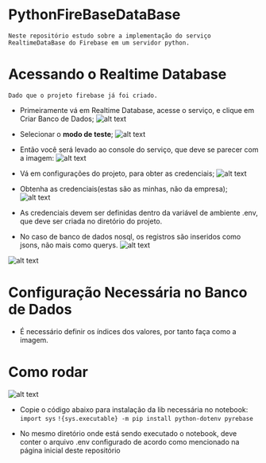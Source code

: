# PythonFireBaseDataBase
`Neste repositório estudo sobre a implementação do serviço RealtimeDataBase do Firebase em um servidor python.`

# Acessando o Realtime Database
`Dado que o projeto firebase já foi criado.`
* Primeiramente vá em Realtime Database, acesse o serviço, e clique em Criar Banco de Dados;
![alt text](https://github.com/Beevi-Cognitive/PythonFirebase/blob/master/realtimedatabase/imagens/img1.png?raw=true)

* Selecionar o __modo de teste__;
![alt text](https://github.com/Beevi-Cognitive/PythonFirebase/blob/master/realtimedatabase/imagens/img2.png?raw=true)

* Então você será levado ao console do serviço, que deve se parecer com a imagem:
![alt text](https://github.com/Beevi-Cognitive/PythonFirebase/blob/master/realtimedatabase/imagens/img3.png?raw=true)

* Vá em configurações do projeto, para obter as credenciais;
![alt text](https://github.com/Beevi-Cognitive/PythonFirebase/blob/master/realtimedatabase/imagens/img4.png?raw=true)

* Obtenha as credenciais(estas são as minhas, não da empresa);
![alt text](https://github.com/Beevi-Cognitive/PythonFirebase/blob/master/realtimedatabase/imagens/img5.png?raw=true)

* As credenciais devem ser definidas dentro da variável de ambiente .env, que deve ser criada no diretório do projeto.

* No caso de banco de dados nosql, os registros são inseridos como jsons, não mais como querys.
![alt text](https://github.com/Beevi-Cognitive/PythonFirebase/blob/master/realtimedatabase/imagens/img6.png?raw=true)

![alt text](https://github.com/Beevi-Cognitive/PythonFirebase/blob/master/realtimedatabase/imagens/img7.png?raw=true)

# Configuração Necessária no Banco de Dados
* É necessário definir os índices dos valores, por tanto faça como a imagem.
# Como rodar
![alt text](https://github.com/Beevi-Cognitive/PythonFirebase/blob/master/realtimedatabase/imagens/img8.png?raw=true)


* Copie o código abaixo para instalação da lib necessária no notebook:
    `import sys`
    `!{sys.executable} -m pip install python-dotenv pyrebase`

 - No mesmo diretório onde está sendo executado o notebook, deve conter o arquivo .env configurado de acordo como mencionado na página inicial deste repositório
